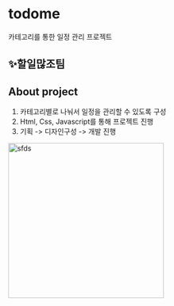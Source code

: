 # todome
카테고리를 통한 일정 관리 프로젝트

## ✨할일많조팀

## About project
1. 카테고리별로 나눠서 일정을 관리할 수 있도록 구성
2. Html, Css, Javascript를 통해 프로젝트 진행
3. 기획 -> 디자인구성 -> 개발 진행

<img width="313" alt="sfds" src="https://user-images.githubusercontent.com/81394850/153700389-ec393bfb-074d-427b-98d7-747097c881f7.png">
